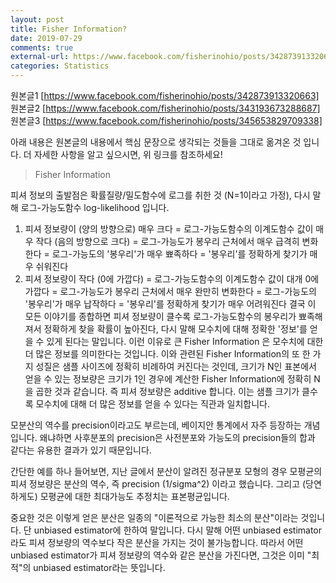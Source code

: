 ```yaml
---
layout: post
title: Fisher Information?
date: 2019-07-29
comments: true
external-url: https://www.facebook.com/fisherinohio/posts/342873913320663
categories: Statistics
---
```


원본글1 [https://www.facebook.com/fisherinohio/posts/342873913320663]  
원본글2 [https://www.facebook.com/fisherinohio/posts/343193673288687]  
원본글3 [https://www.facebook.com/fisherinohio/posts/345653829709338]  

아래 내용은 원본글의 내용에서 핵심 문장으로 생각되는 것들을 그대로 옮겨온 것 입니다. 더 자세한 사항을 알고 싶으시면, 위 링크를 참조하세요!

> Fisher Information

피셔 정보의 출발점은 확률질량/밀도함수에 로그를 취한 것 (N=1이라고 가정), 다시 말해 로그-가능도함수 log-likelihood 입니다.

1) 피셔 정보량이 (양의 방향으로) 매우 크다 = 로그-가능도함수의 이계도함수 값이 매우 작다 (음의 방향으로 크다) = 로그-가능도가 봉우리 근처에서 매우 급격히 변화한다 = 로그-가능도의 '봉우리'가 매우 뾰족하다 = '봉우리'를 정확하게 찾기가 매우 쉬워진다
2) 피셔 정보량이 작다 (0에 가깝다) = 로그-가능도함수의 이계도함수 값이 대개 0에 가깝다 = 로그-가능도가 봉우리 근처에서 매우 완만히 변화한다 = 로그-가능도의 '봉우리'가 매우 납작하다 = '봉우리'를 정확하게 찾기가 매우 어려워진다
결국 이 모든 이야기를 종합하면 피셔 정보량이 클수록 로그-가능도함수의 봉우리가 뾰족해져서 정확하게 찾을 확률이 높아진다, 다시 말해 모수치에 대해 정확한 '정보'를 얻을 수 있게 된다는 말입니다. 이런 이유로 큰 Fisher Information 은 모수치에 대한 더 많은 정보를 의미한다는 것입니다. 이와 관련된 Fisher Information의 또 한 가지 성질은 샘플 사이즈에 정확히 비례하여 커진다는 것인데, 크기가 N인 표본에서 얻을 수 있는 정보량은 크기가 1인 경우에 계산한 Fisher Information에 정확히 N을 곱한 것과 같습니다. 즉 피셔 정보량은 additive 합니다. 이는 샘플 크기가 클수록 모수치에 대해 더 많은 정보를 얻을 수 있다는 직관과 일치합니다.

모분산의 역수를 precision이라고도 부르는데, 베이지안 통계에서 자주 등장하는 개념입니다. 왜냐하면 사후분포의 precision은 사전분포와 가능도의 precision들의 합과 같다는 유용한 결과가 있기 때문입니다.

간단한 예를 하나 들어보면, 지난 글에서 분산이 알려진 정규분포 모형의 경우 모평균의 피셔 정보량은 분산의 역수, 즉 precision (1/sigma^2) 이라고 했습니다. 그리고 (당연하게도) 모평균에 대한 최대가능도 추정치는 표본평균입니다.

중요한 것은 이렇게 얻은 분산은 일종의 "이론적으로 가능한 최소의 분산"이라는 것입니다. 단 unbiased estimator에 한하여 말입니다. 다시 말해 어떤 unbiased estimator라도 피셔 정보량의 역수보다 작은 분산을 가지는 것이 불가능합니다.  따라서 어떤 unbiased estimator가 피셔 정보량의 역수와 같은 분산을 가진다면, 그것은 이미 "최적"의 unbiased estimator라는 뜻입니다.

